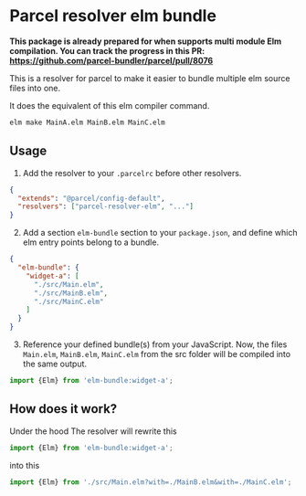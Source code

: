 # Parcel resolver elm bundle

**This package is already prepared for when supports multi module Elm compilation.
You can track the progress in this PR: https://github.com/parcel-bundler/parcel/pull/8076**

This is a resolver for parcel to make it easier to bundle multiple elm
source files into one.

It does the equivalent of this elm compiler command.

```sh
elm make MainA.elm MainB.elm MainC.elm
```

## Usage

1. Add the resolver to your `.parcelrc` before other resolvers.

```json
{
  "extends": "@parcel/config-default",
  "resolvers": ["parcel-resolver-elm", "..."]
}
```

2. Add a section `elm-bundle` section to your `package.json`, and define
which elm entry points belong to a bundle.

```json
{
  "elm-bundle": {
    "widget-a": [
      "./src/Main.elm",
      "./src/MainB.elm",
      "./src/MainC.elm"
    ]
  }
}
```

3. Reference your defined bundle(s) from your JavaScript. Now, the files `Main.elm`,
`MainB.elm`, `MainC.elm` from the src folder will be compiled into the same output.

```js
import {Elm} from 'elm-bundle:widget-a';
```

## How does it work?

Under the hood The resolver will rewrite this

```js
import {Elm} from 'elm-bundle:widget-a';
```
into this
```js
import {Elm} from './src/Main.elm?with=./MainB.elm&with=./MainC.elm';
```
